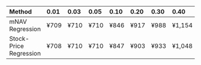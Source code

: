 | Method                 | 0.01   | 0.03   | 0.05   | 0.10   | 0.20   | 0.30   | 0.40   | 0.50   | 0.60   | 0.70   | 0.80   | 0.90   | 0.95   | 0.97   | 0.99   |
|:-----------------------|:-------|:-------|:-------|:-------|:-------|:-------|:-------|:-------|:-------|:-------|:-------|:-------|:-------|:-------|:-------|
| mNAV Regression        | ¥709   | ¥710   | ¥710   | ¥846   | ¥917   | ¥988   | ¥1,154 | ¥1,274 | ¥1,430 | ¥1,632 | ¥2,072 | ¥2,612 | ¥2,789 | ¥2,965 | ¥3,017 |
| Stock-Price Regression | ¥708   | ¥710   | ¥710   | ¥847   | ¥903   | ¥933   | ¥1,048 | ¥1,183 | ¥1,262 | ¥1,469 | ¥1,971 | ¥2,324 | ¥2,625 | ¥2,718 | ¥2,827 |